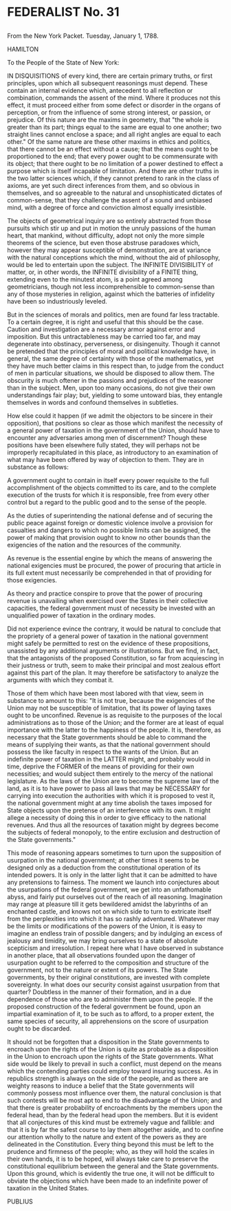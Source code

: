 # FEDERALIST No. 31
## 


From the New York Packet. Tuesday, January 1, 1788.

HAMILTON

To the People of the State of New York:

IN DISQUISITIONS of every kind, there are certain primary truths, or
first principles, upon which all subsequent reasonings must depend.
These contain an internal evidence which, antecedent to all reflection
or combination, commands the assent of the mind. Where it produces not
this effect, it must proceed either from some defect or disorder in the
organs of perception, or from the influence of some strong interest, or
passion, or prejudice. Of this nature are the maxims in geometry, that
"the whole is greater than its part; things equal to the same are equal
to one another; two straight lines cannot enclose a space; and all right
angles are equal to each other." Of the same nature are these other
maxims in ethics and politics, that there cannot be an effect without
a cause; that the means ought to be proportioned to the end; that every
power ought to be commensurate with its object; that there ought to be
no limitation of a power destined to effect a purpose which is itself
incapable of limitation. And there are other truths in the two latter
sciences which, if they cannot pretend to rank in the class of axioms,
are yet such direct inferences from them, and so obvious in themselves,
and so agreeable to the natural and unsophisticated dictates of
common-sense, that they challenge the assent of a sound and unbiased
mind, with a degree of force and conviction almost equally irresistible.

The objects of geometrical inquiry are so entirely abstracted from those
pursuits which stir up and put in motion the unruly passions of the
human heart, that mankind, without difficulty, adopt not only the more
simple theorems of the science, but even those abstruse paradoxes which,
however they may appear susceptible of demonstration, are at variance
with the natural conceptions which the mind, without the aid of
philosophy, would be led to entertain upon the subject. The INFINITE
DIVISIBILITY of matter, or, in other words, the INFINITE divisibility of
a FINITE thing, extending even to the minutest atom, is a point agreed
among geometricians, though not less incomprehensible to common-sense
than any of those mysteries in religion, against which the batteries of
infidelity have been so industriously leveled.

But in the sciences of morals and politics, men are found far less
tractable. To a certain degree, it is right and useful that this should
be the case. Caution and investigation are a necessary armor against
error and imposition. But this untractableness may be carried too far,
and may degenerate into obstinacy, perverseness, or disingenuity.
Though it cannot be pretended that the principles of moral and political
knowledge have, in general, the same degree of certainty with those of
the mathematics, yet they have much better claims in this respect than,
to judge from the conduct of men in particular situations, we should be
disposed to allow them. The obscurity is much oftener in the passions
and prejudices of the reasoner than in the subject. Men, upon too many
occasions, do not give their own understandings fair play; but, yielding
to some untoward bias, they entangle themselves in words and confound
themselves in subtleties.

How else could it happen (if we admit the objectors to be sincere in
their opposition), that positions so clear as those which manifest the
necessity of a general power of taxation in the government of the Union,
should have to encounter any adversaries among men of discernment?
Though these positions have been elsewhere fully stated, they will
perhaps not be improperly recapitulated in this place, as introductory
to an examination of what may have been offered by way of objection to
them. They are in substance as follows:

A government ought to contain in itself every power requisite to the
full accomplishment of the objects committed to its care, and to the
complete execution of the trusts for which it is responsible, free from
every other control but a regard to the public good and to the sense of
the people.

As the duties of superintending the national defense and of securing the
public peace against foreign or domestic violence involve a provision
for casualties and dangers to which no possible limits can be assigned,
the power of making that provision ought to know no other bounds than
the exigencies of the nation and the resources of the community.

As revenue is the essential engine by which the means of answering
the national exigencies must be procured, the power of procuring that
article in its full extent must necessarily be comprehended in that of
providing for those exigencies.

As theory and practice conspire to prove that the power of procuring
revenue is unavailing when exercised over the States in their collective
capacities, the federal government must of necessity be invested with an
unqualified power of taxation in the ordinary modes.

Did not experience evince the contrary, it would be natural to conclude
that the propriety of a general power of taxation in the national
government might safely be permitted to rest on the evidence of these
propositions, unassisted by any additional arguments or illustrations.
But we find, in fact, that the antagonists of the proposed Constitution,
so far from acquiescing in their justness or truth, seem to make their
principal and most zealous effort against this part of the plan. It
may therefore be satisfactory to analyze the arguments with which they
combat it.

Those of them which have been most labored with that view, seem in
substance to amount to this: "It is not true, because the exigencies of
the Union may not be susceptible of limitation, that its power of laying
taxes ought to be unconfined. Revenue is as requisite to the purposes of
the local administrations as to those of the Union; and the former are
at least of equal importance with the latter to the happiness of the
people. It is, therefore, as necessary that the State governments should
be able to command the means of supplying their wants, as that the
national government should possess the like faculty in respect to the
wants of the Union. But an indefinite power of taxation in the LATTER
might, and probably would in time, deprive the FORMER of the means of
providing for their own necessities; and would subject them entirely to
the mercy of the national legislature. As the laws of the Union are to
become the supreme law of the land, as it is to have power to pass all
laws that may be NECESSARY for carrying into execution the authorities
with which it is proposed to vest it, the national government might at
any time abolish the taxes imposed for State objects upon the pretense
of an interference with its own. It might allege a necessity of doing
this in order to give efficacy to the national revenues. And thus
all the resources of taxation might by degrees become the subjects of
federal monopoly, to the entire exclusion and destruction of the State
governments."

This mode of reasoning appears sometimes to turn upon the supposition
of usurpation in the national government; at other times it seems to be
designed only as a deduction from the constitutional operation of its
intended powers. It is only in the latter light that it can be
admitted to have any pretensions to fairness. The moment we launch into
conjectures about the usurpations of the federal government, we get into
an unfathomable abyss, and fairly put ourselves out of the reach of all
reasoning. Imagination may range at pleasure till it gets bewildered
amidst the labyrinths of an enchanted castle, and knows not on which
side to turn to extricate itself from the perplexities into which it has
so rashly adventured. Whatever may be the limits or modifications of the
powers of the Union, it is easy to imagine an endless train of possible
dangers; and by indulging an excess of jealousy and timidity, we may
bring ourselves to a state of absolute scepticism and irresolution. I
repeat here what I have observed in substance in another place, that all
observations founded upon the danger of usurpation ought to be referred
to the composition and structure of the government, not to the nature
or extent of its powers. The State governments, by their original
constitutions, are invested with complete sovereignty. In what does our
security consist against usurpation from that quarter? Doubtless in the
manner of their formation, and in a due dependence of those who are to
administer them upon the people. If the proposed construction of the
federal government be found, upon an impartial examination of it, to be
such as to afford, to a proper extent, the same species of security, all
apprehensions on the score of usurpation ought to be discarded.

It should not be forgotten that a disposition in the State governments
to encroach upon the rights of the Union is quite as probable as a
disposition in the Union to encroach upon the rights of the State
governments. What side would be likely to prevail in such a conflict,
must depend on the means which the contending parties could employ
toward insuring success. As in republics strength is always on the side
of the people, and as there are weighty reasons to induce a belief that
the State governments will commonly possess most influence over them,
the natural conclusion is that such contests will be most apt to end to
the disadvantage of the Union; and that there is greater probability of
encroachments by the members upon the federal head, than by the federal
head upon the members. But it is evident that all conjectures of this
kind must be extremely vague and fallible: and that it is by far the
safest course to lay them altogether aside, and to confine our attention
wholly to the nature and extent of the powers as they are delineated in
the Constitution. Every thing beyond this must be left to the prudence
and firmness of the people; who, as they will hold the scales in their
own hands, it is to be hoped, will always take care to preserve
the constitutional equilibrium between the general and the State
governments. Upon this ground, which is evidently the true one, it will
not be difficult to obviate the objections which have been made to an
indefinite power of taxation in the United States.

PUBLIUS




